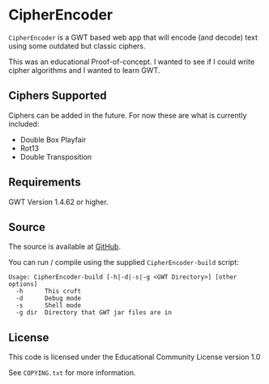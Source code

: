 # CipherEncoder

`CipherEncoder` is a GWT based web app that will encode (and decode) text using
some outdated but classic ciphers.

This was an educational Proof-of-concept. I wanted to see if I could write
cipher algorithms and I wanted to learn GWT.

## Ciphers Supported

Ciphers can be added in the future. For now these are what is currently
included:

* Double Box Playfair
* Rot13
* Double Transposition

## Requirements

GWT Version 1.4.62 or higher.

## Source

The source is available at [GitHub](http://github.com/sukima/CipherEncoder).

You can run / compile using the supplied `CipherEncoder-build` script:

    Usage: CipherEncoder-build [-h|-d|-s|-g <GWT Directory>] [other options]
      -h      This cruft
      -d      Debug mode
      -s      Shell mode
      -g dir  Directory that GWT jar files are in

## License

This code is licensed under the Educational Community License version 1.0

See `COPYING.txt` for more information.
